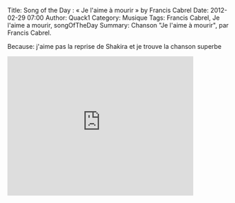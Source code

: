Title: Song of the Day : &laquo; Je l'aime à mourir &raquo; by Francis Cabrel
Date: 2012-02-29 07:00
Author: Quack1
Category: Musique
Tags: Francis Cabrel, Je l'aime a mourir, songOfTheDay
Summary: Chanson "Je l'aime à mourir", par Francis Cabrel.

Because: j'aime pas la reprise de Shakira et je trouve la chanson
superbe

<iframe width="420" height="315" src="http://www.youtube.com/embed/XHVqKqmbhFA" frameborder="0" allowfullscreen></iframe>
